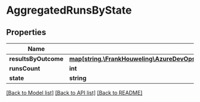 # AggregatedRunsByState

## Properties
Name | Type | Description | Notes
------------ | ------------- | ------------- | -------------
**resultsByOutcome** | [**map[string,\FrankHouweling\AzureDevOpsClient\Build\Model\AggregatedResultsByOutcome]**](AggregatedResultsByOutcome.md) |  | [optional] 
**runsCount** | **int** |  | [optional] 
**state** | **string** |  | [optional] 

[[Back to Model list]](../README.md#documentation-for-models) [[Back to API list]](../README.md#documentation-for-api-endpoints) [[Back to README]](../README.md)


